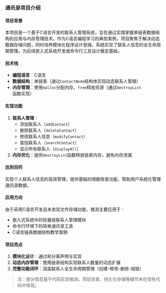 ### 通讯录项目介绍

#### 项目背景
本项目是一个基于C语言开发的联系人管理系统，旨在通过实践掌握单链表数据结构的应用与内存管理技术。作为C语言编程学习的典型案例，项目聚焦于解决动态数据存储问题，同时培养模块化程序设计思维。系统实现了联系人信息的全生命周期管理，为后续嵌入式系统开发或命令行工具设计奠定基础。

#### 技术栈
- **编程语言**：C语言
- **数据结构**：单链表（通过`ContactNode`结构体实现动态联系人管理）
- **内存管理**：使用`malloc`分配内存，`free`释放资源（通过`destroyList`函数实现）

#### 实现功能
1. **联系人管理**：
   - 添加联系人（`addContact`）
   - 删除联系人（`deleteContact`）
   - 修改联系人信息（`modifyContact`）
   - 查找联系人（`searchContact`）
   - 显示所有联系人（`displayAll`）
2. **内存优化**：提供`destroyList`函数释放链表内存，避免内存泄漏

#### 达到目的
实现个人联系人信息的高效管理，提供基础的增删改查功能，帮助用户系统化管理通讯录数据。

#### 应用方向
由于采用C语言开发且未发现文件存储功能，推测主要应用于：
- 嵌入式系统中的轻量级联系人管理模块
- 命令行环境下的简单通讯录工具
- C语言链表数据结构教学案例

#### 项目亮点
1. **模块化设计**：通过<mcfile name="addresslist.h" path="/home/linux/tongxunlu/addresslist.h"></mcfile>和<mcfile name="addresslist.c" path="/home/linux/tongxunlu/addresslist.c"></mcfile>分离声明与实现
2. **动态内存管理**：使用链表结构实现联系人数量的动态扩展
3. **完整功能闭环**：涵盖联系人全生命周期管理（创建-修改-删除-销毁）

> 注：部分信息基于代码实现推测，项目背景、持久化存储等细节未在现有代码中体现。
